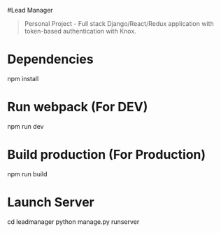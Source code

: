 #Lead Manager 

> Personal Project - Full stack Django/React/Redux application with token-based authentication with Knox. 

# Dependencies
npm install

# Run webpack (For DEV)
npm run dev

# Build production (For Production)
npm run build

# Launch Server
cd leadmanager
python manage.py runserver
